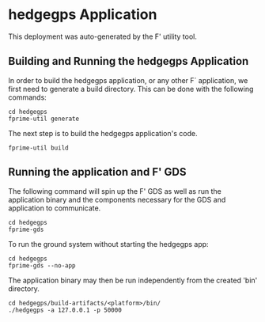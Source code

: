 # hedgegps Application

This deployment was auto-generated by the F' utility tool.

## Building and Running the hedgegps Application

In order to build the hedgegps application, or any other F´ application, we first need to generate a build directory. This can be done with the following commands:

```
cd hedgegps
fprime-util generate
```

The next step is to build the hedgegps application's code.
```
fprime-util build
```

## Running the application and F' GDS

The following command will spin up the F' GDS as well as run the application binary and the components necessary for the GDS and application to communicate.

```
cd hedgegps
fprime-gds
```

To run the ground system without starting the hedgegps app:
```
cd hedgegps
fprime-gds --no-app
```

The application binary may then be run independently from the created 'bin' directory.

```
cd hedgegps/build-artifacts/<platform>/bin/
./hedgegps -a 127.0.0.1 -p 50000
```
